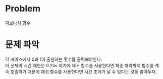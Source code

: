 # Problem
[피보나치 함수](https://www.acmicpc.net/problem/1003)   
   
# 문제 파악
각 케이스에서 0과 1이 출현하는 횟수를 출력해야한다.   
이 문제의 시간 제한은 0.25s 이기에 재귀 함수를 사용한다면 최종 처리까지 함수를 계속 호출하기 때문에 재귀 함수를 사용한다면 시간 초과가 날 수 있다는 것을 알아두자.   
